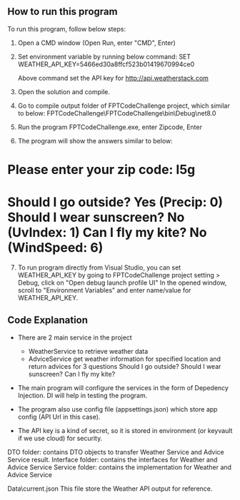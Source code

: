 

## How to run this program

To run this program, follow below steps:

1. Open a CMD window (Open Run, enter "CMD", Enter)
2. Set environment variable by running below command:
	SET WEATHER_API_KEY=5466ed30a8ffcf523b01419670994ce0

	Above command set the API key for http://api.weatherstack.com

3. Open the solution and compile.
4. Go to compile output folder of FPTCodeChallenge project, which similar to below:
	FPTCodeChallenge\FPTCodeChallenge\bin\Debug\net8.0

5. Run the program FPTCodeChallenge.exe, enter Zipcode, Enter
6. The program will show the answers similar to below:


Please enter your zip code: l5g
========================================
Should I go outside? Yes (Precip: 0)
Should I wear sunscreen? No (UvIndex: 1)
Can I fly my kite? No (WindSpeed: 6)
========================================


7. To run program directly from Visual Studio, you can set WEATHER_API_KEY by going to
	FPTCodeChallenge project setting > Debug, click on "Open debug launch profile UI"
	In the opened window, scroll to "Environment Variables" and enter name/value for WEATHER_API_KEY.


## Code Explanation

- There are 2 main service in the project
  - WeatherService to retrieve weather data
  - AdviceService get weather information for specified location and return advices for 3 questions
		Should I go outside?
		Should I wear sunscreen?
		Can I fly my kite?

- The main program will configure the services in the form of Depedency Injection.
	DI will help in testing the program.

- The program also use config file (appsettings.json) which store app config (API Url in this case).
- The API key is a kind of secret, so it is stored in environment (or keyvault if we use cloud) for security.

DTO folder: contains DTO objects to transfer Weather Service and Advice Service result.
Interface folder: contains the interfaces for Weather and Advice Service
Service folder: contains the implementation for Weather and Advice Service

Data\current.json
	This file store the Weather API output for reference.

